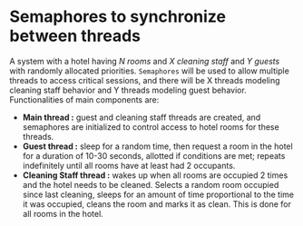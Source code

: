 # Semaphores to synchronize between threads
A system with a hotel having _N rooms_ and _X cleaning staff_ and _Y guests_ with randomly allocated priorities. <code>Semaphores</code> will be used to allow multiple threads to access critical sessions, and there will be X threads modeling cleaning staff behavior and Y threads modeling guest behavior. Functionalities of main components are:

- **Main thread :** guest and cleaning staff threads are created, and semaphores are initialized to control access to hotel rooms for these threads.
- **Guest thread :** sleep for a random time, then request a room in the hotel for a duration of 10-30 seconds, allotted if conditions are met; repeats indefinitely until all rooms have at least had 2 occupants.
- **Cleaning Staff thread :** wakes up when all rooms are occupied 2 times  and the hotel needs to be cleaned. Selects a random room occupied since last cleaning, sleeps for an amount of time proportional to the time it was occupied, cleans the room and marks it as clean. This is done for all rooms in the hotel.
